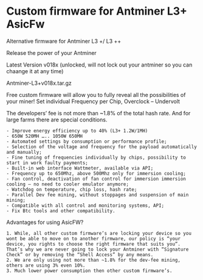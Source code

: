 # Custom firmware for Antminer L3+ AsicFw

Alternative firmware for Antminer L3 +/ L3 ++

Release the power of your Antminer

Latest Version v018x (unlocked, will not lock out your antminer so you can chaange it at any time)

Antminer-L3+v018x.tar.gz

Free custom firmware will allow you to fully reveal all the possibilities of your miner!
Set individual Frequency per Chip, Overclock – Undervolt

The developers’ fee is not more than ~1.8% of the total hash rate. And for large farms there are special conditions.

    - Improve energy efficiency up to 40% (L3+ 1.2W/1MH)
    - 650W 520MH ….. 1050W 650MH
    - Automated settings by consumption or performance profile;
    - Selection of the voltage and frequency for the payload automatically and manually;
    - Fine tuning of frequencies individually by chips, possibility to start in work faulty payments;
    - Built-in web interface Wattmeter, available via API;
    - Frequency up to 650Mhz, above 500Mhz only for immersion cooling;
    - Fan control, deactivation of fan control for immersion immersion cooling – no need to cooler emulator anymore;
    - Watchdog on temperature, chip loss, hash rate;
    - Parallel Dev fee mining, without stoppages and suspension of main mining;
    - Compatible with all control and monitoring systems, API;
    - Fix Btc tools and other compatibility.

Advantages for using AsicFW?

    1. While, all other custom firmware’s are locking your device so you wont be able to move on to another firmware, our policy is “your device, you rights to choose the right firmware that suits you”. That’s why we are never going to lock your Antminer with “Signature Check” or by removing the “Shell Access” by any means.
    2. We are only using not more than ~1.8% for the dev-fee mining, others are using 3% even 10%.
    3. Much lower power consumption then other custom firmware’s.
